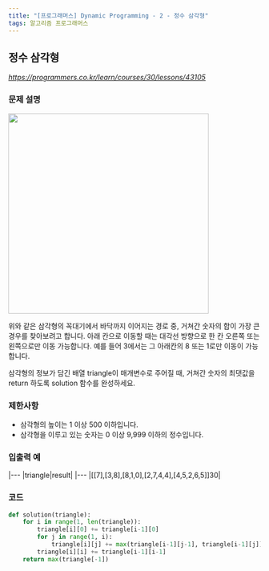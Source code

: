 ```yaml
---
title: "[프로그래머스] Dynamic Programming - 2 - 정수 삼각형"
tags: 알고리즘 프로그래머스
---
```


## 정수 삼각형

*<https://programmers.co.kr/learn/courses/30/lessons/43105>*

### 문제 설명

<img src="https://grepp-programmers.s3.amazonaws.com/files/production/97ec02cc39/296a0863-a418-431d-9e8c-e57f7a9722ac.png" width="400px">

위와 같은 삼각형의 꼭대기에서 바닥까지 이어지는 경로 중, 거쳐간 숫자의 합이 가장 큰 경우를 찾아보려고 합니다. 아래 칸으로 이동할 때는 대각선 방향으로 한 칸 오른쪽 또는 왼쪽으로만 이동 가능합니다. 예를 들어 3에서는 그 아래칸의 8 또는 1로만 이동이 가능합니다.

삼각형의 정보가 담긴 배열 triangle이 매개변수로 주어질 때, 거쳐간 숫자의 최댓값을 return 하도록 solution 함수를 완성하세요.

### 제한사항

* 삼각형의 높이는 1 이상 500 이하입니다.
* 삼각형을 이루고 있는 숫자는 0 이상 9,999 이하의 정수입니다.

### 입출력 예

|---
|triangle|result|
|---
|[[7],[3,8],[8,1,0],[2,7,4,4],[4,5,2,6,5]]30|

### 코드

``` python
def solution(triangle):
    for i in range(1, len(triangle)):
        triangle[i][0] += triangle[i-1][0]
        for j in range(1, i):
            triangle[i][j] += max(triangle[i-1][j-1], triangle[i-1][j])
        triangle[i][i] += triangle[i-1][i-1]
    return max(triangle[-1])
```